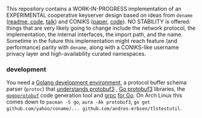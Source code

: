 This repository contains a WORK-IN-PROGRESS implementation of an EXPERIMENTAL
cooperative keyserver design based on ideas from `dename`
([readme, code](https://github.com/andres-erbsen/dename),
[talk](https://media.ccc.de/browse/congress/2014/31c3_-_6597_-_en_-_saal_2_-_201412301600_-_now_i_sprinkle_thee_with_crypto_dust_-_ryan_lackey_-_andres_erbsen_-_jurre_van_bergen_-_ladar_levison_-_equinox.html#video)) and
CONIKS ([paper](https://eprint.iacr.org/2014/1004.pdf),
[code](https://github.com/coniks-sys)). NO STABILITY is offered: things that are
very likely going to change include the network protocol, the implementation,
the internal interfaces, the import path, and the name. Sometime in the future
this implementation might reach feature (and performance) parity with `dename`,
along with a CONIKS-like username privacy layer and high-availability curated
namespaces.

### development

You need a [Golang development
environment](https://golang.org/doc/install#download), a protocol buffer schema
parser (`protoc`) that [understands
protobuf3](https://github.com/google/protobuf) , [Go
protobuf3](http://www.grpc.io/docs/installation/go.html) libraries, the
[`gogoprotobuf`](https://github.com/gogo/protobuf#getting-started-give-me-the-speed-i-dont-care-about-the-rest)
code generation tool and [grpc](http://www.grpc.io/) [for
Go](https://github.com/grpc/grpc-go). On Arch Linux this comes down to `pacman
-S go`, `aura -Ak protobuf3`, `go get github.com/yahoo/coname/...
github.com/andres-erbsen/tlstestutil`.
